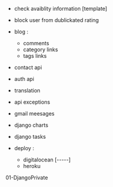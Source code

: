 
- check avaiblity information  [template]
- block user from dublickated rating
- blog : 
    - comments
    - category links 
    - tags links 

- contact api 
- auth api 
- translation 
- api exceptions
- gmail meesages
- django charts 
- django tasks 
- deploy : 
    - digitalocean [-----]
    - heroku 




01-DjangoPrivate